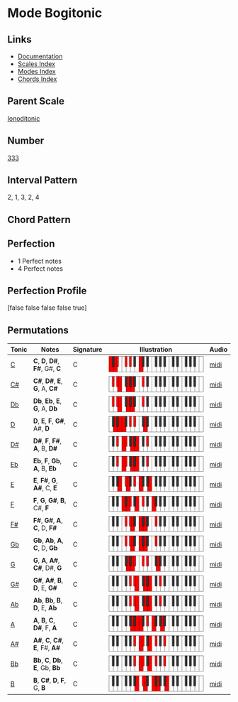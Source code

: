 # Mode Bogitonic

## Links

- [Documentation](index.md)
- [Scales Index](Scales.md)
- [Modes Index](Modes.md)
- [Chords Index](Chords.md)

## Parent Scale

[Ionoditonic](ScaleIonoditonic.md)

## Number

[333](https://ianring.com/musictheory/scales/333)

## Interval Pattern

2, 1, 3, 2, 4

## Chord Pattern



## Perfection

- 1 Perfect notes
- 4 Perfect notes

## Perfection Profile

[false false false false true]

## Permutations

| Tonic | Notes | Signature | Illustration | Audio |
|-------|-------|-----------|--------------|-------|
| [C](ModeCNaturalBogitonic.md) | **C**, **D**, **D#**, **F#**, G#, **C** | C | ![CNaturalBogitonic](ModeCNaturalBogitonic.png) | [midi](https://github.com/edipermadi/music/blob/main/docs/ModeCNaturalBogitonic.mid?raw=true) |
| [C#](ModeCSharpBogitonic.md) | **C#**, **D#**, **E**, **G**, A, **C#** | C | ![CSharpBogitonic](ModeCSharpBogitonic.png) | [midi](https://github.com/edipermadi/music/blob/main/docs/ModeCSharpBogitonic.mid?raw=true) |
| [Db](ModeDFlatBogitonic.md) | **Db**, **Eb**, **E**, **G**, A, **Db** | C | ![DFlatBogitonic](ModeDFlatBogitonic.png) | [midi](https://github.com/edipermadi/music/blob/main/docs/ModeDFlatBogitonic.mid?raw=true) |
| [D](ModeDNaturalBogitonic.md) | **D**, **E**, **F**, **G#**, A#, **D** | C | ![DNaturalBogitonic](ModeDNaturalBogitonic.png) | [midi](https://github.com/edipermadi/music/blob/main/docs/ModeDNaturalBogitonic.mid?raw=true) |
| [D#](ModeDSharpBogitonic.md) | **D#**, **F**, **F#**, **A**, B, **D#** | C | ![DSharpBogitonic](ModeDSharpBogitonic.png) | [midi](https://github.com/edipermadi/music/blob/main/docs/ModeDSharpBogitonic.mid?raw=true) |
| [Eb](ModeEFlatBogitonic.md) | **Eb**, **F**, **Gb**, **A**, B, **Eb** | C | ![EFlatBogitonic](ModeEFlatBogitonic.png) | [midi](https://github.com/edipermadi/music/blob/main/docs/ModeEFlatBogitonic.mid?raw=true) |
| [E](ModeENaturalBogitonic.md) | **E**, **F#**, **G**, **A#**, C, **E** | C | ![ENaturalBogitonic](ModeENaturalBogitonic.png) | [midi](https://github.com/edipermadi/music/blob/main/docs/ModeENaturalBogitonic.mid?raw=true) |
| [F](ModeFNaturalBogitonic.md) | **F**, **G**, **G#**, **B**, C#, **F** | C | ![FNaturalBogitonic](ModeFNaturalBogitonic.png) | [midi](https://github.com/edipermadi/music/blob/main/docs/ModeFNaturalBogitonic.mid?raw=true) |
| [F#](ModeFSharpBogitonic.md) | **F#**, **G#**, **A**, **C**, D, **F#** | C | ![FSharpBogitonic](ModeFSharpBogitonic.png) | [midi](https://github.com/edipermadi/music/blob/main/docs/ModeFSharpBogitonic.mid?raw=true) |
| [Gb](ModeGFlatBogitonic.md) | **Gb**, **Ab**, **A**, **C**, D, **Gb** | C | ![GFlatBogitonic](ModeGFlatBogitonic.png) | [midi](https://github.com/edipermadi/music/blob/main/docs/ModeGFlatBogitonic.mid?raw=true) |
| [G](ModeGNaturalBogitonic.md) | **G**, **A**, **A#**, **C#**, D#, **G** | C | ![GNaturalBogitonic](ModeGNaturalBogitonic.png) | [midi](https://github.com/edipermadi/music/blob/main/docs/ModeGNaturalBogitonic.mid?raw=true) |
| [G#](ModeGSharpBogitonic.md) | **G#**, **A#**, **B**, **D**, E, **G#** | C | ![GSharpBogitonic](ModeGSharpBogitonic.png) | [midi](https://github.com/edipermadi/music/blob/main/docs/ModeGSharpBogitonic.mid?raw=true) |
| [Ab](ModeAFlatBogitonic.md) | **Ab**, **Bb**, **B**, **D**, E, **Ab** | C | ![AFlatBogitonic](ModeAFlatBogitonic.png) | [midi](https://github.com/edipermadi/music/blob/main/docs/ModeAFlatBogitonic.mid?raw=true) |
| [A](ModeANaturalBogitonic.md) | **A**, **B**, **C**, **D#**, F, **A** | C | ![ANaturalBogitonic](ModeANaturalBogitonic.png) | [midi](https://github.com/edipermadi/music/blob/main/docs/ModeANaturalBogitonic.mid?raw=true) |
| [A#](ModeASharpBogitonic.md) | **A#**, **C**, **C#**, **E**, F#, **A#** | C | ![ASharpBogitonic](ModeASharpBogitonic.png) | [midi](https://github.com/edipermadi/music/blob/main/docs/ModeASharpBogitonic.mid?raw=true) |
| [Bb](ModeBFlatBogitonic.md) | **Bb**, **C**, **Db**, **E**, Gb, **Bb** | C | ![BFlatBogitonic](ModeBFlatBogitonic.png) | [midi](https://github.com/edipermadi/music/blob/main/docs/ModeBFlatBogitonic.mid?raw=true) |
| [B](ModeBNaturalBogitonic.md) | **B**, **C#**, **D**, **F**, G, **B** | C | ![BNaturalBogitonic](ModeBNaturalBogitonic.png) | [midi](https://github.com/edipermadi/music/blob/main/docs/ModeBNaturalBogitonic.mid?raw=true) |
